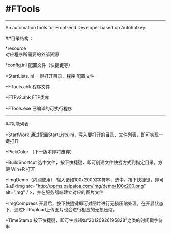 #FTools
======
***
An automation tools for Front-end Developer based on Autohotkey.

##目录结构：

*resource	
对应程序所需要的外部资源

*config.ini	
配置文件（快捷键等）

*StartLists.ini
一键打开目录、程序 配置文件

*FTools.ahk
程序文件

*FTPv2.ahk
FTP类库

*FTools.exe
已编译的可执行程序
***
##功能列表 :

*StartWork
通过配置StartLists.ini，写入要打开的目录、文件列表，即可实现一键打开

*PickColor
（下一版本即将废弃）

*BuildShortcut
选中文件，按下快捷键，即可创建文件快捷方式到指定目录，方便 Win+R 打开

*ImgDemo（内网使用）
输入诸如100x200的字符串，选中，按下快捷键，即可生成<img src="http://ppms.paipaioa.com/img/demo/100x200.png" alt="img" / >，并在服务器端建立对应的图片文件

*ImgCompress
开启后，按下快捷键即可对图片进行无损压缩处理。在开启状态下，通过FTPupload上传图片也会进行相应的无损压缩。

*TimeStamp
按下快捷键，即可生成诸如“20120926195828”之类的时间戳字符串


	